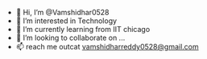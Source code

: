 - 👋 Hi, I’m @Vamshidhar0528
- 👀 I’m interested in Technology
- 🌱 I’m currently learning from IIT chicago
- 💞️ I’m looking to collaborate on ...
- 📫 reach me outcat vamshidharreddy0528@gmail.com

<!---
Vamshidhar0528/Vamshidhar0528 is a ✨ special ✨ repository because its `README.md` (this file) appears on your GitHub profile.
You can click the Preview link to take a look at your changes.
--->
